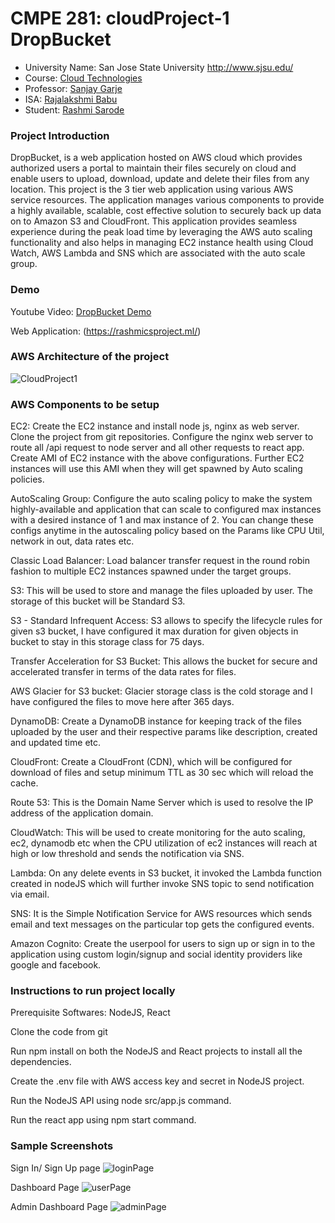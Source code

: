# CMPE 281: cloudProject-1 DropBucket
*	University Name: San Jose State University http://www.sjsu.edu/ 
*	Course: [Cloud Technologies](http://info.sjsu.edu/web-dbgen/catalog/courses/CMPE281.html)
*	Professor: [Sanjay Garje](https://www.linkedin.com/in/sanjaygarje/)
*	ISA: [Rajalakshmi Babu](https://www.linkedin.com/in/rajalakshmib/)
*	Student: [Rashmi Sarode](https://www.linkedin.com/in/rashmisarode)

### Project Introduction
DropBucket, is a web application hosted on AWS cloud which provides authorized users a portal to maintain their files securely on cloud and enable users to upload, download, update and delete their files from any location. This project is the 3 tier web application using various AWS service resources. The application manages various components to provide a highly available, scalable, cost effective solution to securely back up data on to Amazon S3 and CloudFront. This application provides seamless experience during the peak load time by leveraging the AWS auto scaling functionality and also helps in managing EC2 instance health using Cloud Watch, AWS Lambda and SNS which are associated with the auto scale group.

### Demo
Youtube Video: [DropBucket Demo](https://www.youtube.com/watch?v=La5XdLTHq_o)

Web Application: (https://rashmicsproject.ml/)

### AWS Architecture of the project
![CloudProject1](https://user-images.githubusercontent.com/39228894/67639369-262c1f80-f8ac-11e9-8f90-4edd92196087.jpg)

### AWS Components to be setup
EC2: Create the EC2 instance and install node js, nginx as web server. Clone the project from git repositories. Configure the nginx web server to route all /api request to node server and all other requests to react app. Create AMI of EC2 instance with the above configurations. Further EC2 instances will use this AMI when they will get spawned by Auto scaling policies.

AutoScaling Group: Configure the auto scaling policy to make the system highly-available and application that can scale to configured max instances with a desired instance of 1 and max instance of 2. You can change these configs anytime in the autoscaling policy based on the Params like CPU Util, network in out, data rates etc.

Classic Load Balancer:  Load balancer transfer request in the round robin fashion to multiple EC2 instances spawned under the target groups. 

S3: This will be used to store and manage the files uploaded by user. The storage of this bucket will be Standard S3.

S3 - Standard Infrequent Access: S3 allows to specify the lifecycle rules for given s3 bucket, I have configured it max duration for given objects in bucket to stay in this storage class for 75 days. 

Transfer Acceleration for S3 Bucket: This allows the bucket for secure and accelerated transfer in terms of the data rates for files.

AWS Glacier for S3 bucket: Glacier storage class is the cold storage and I have configured the files to move here after 365 days. 

DynamoDB: Create a DynamoDB instance for keeping track of the files uploaded by the user and their respective params like description, created and updated time etc. 

CloudFront: Create a CloudFront (CDN), which will be configured for download of files and setup minimum TTL as 30 sec which will reload the cache.

Route 53: This is the Domain Name Server which is used to resolve the IP address of the application domain.

CloudWatch: This will be used to create monitoring for the auto scaling, ec2, dynamodb etc when the CPU utilization of ec2 instances will reach at high or low threshold and sends the notification via SNS.

Lambda: On any delete events in S3 bucket, it invoked the Lambda function created in nodeJS which will further invoke SNS topic to send notification via email.

SNS: It is the Simple Notification Service for AWS resources which sends email and text messages on the particular top gets the configured events. 

Amazon Cognito: Create the userpool for users to sign up or sign in to the application using custom login/signup and social identity providers like google and facebook.

### Instructions to run project locally
Prerequisite Softwares: NodeJS, React

Clone the code from git

Run npm install on both the NodeJS and React projects to install all the dependencies.

Create the .env file with AWS access key and secret in NodeJS project.

Run the NodeJS API using node src/app.js command.

Run the react app using npm start command.

### Sample Screenshots
Sign In/ Sign Up page
![loginPage](https://user-images.githubusercontent.com/39228894/67639370-29271000-f8ac-11e9-897b-da883cf9ab00.png)

Dashboard Page
![userPage](https://user-images.githubusercontent.com/39228894/67639371-2c220080-f8ac-11e9-908d-414ffdf2ba58.png)

Admin Dashboard Page
![adminPage](https://user-images.githubusercontent.com/39228894/67639368-20363e80-f8ac-11e9-9d52-3c97bb91edbd.png)
